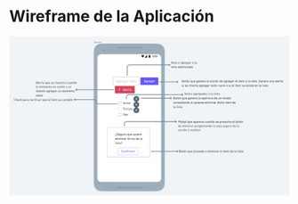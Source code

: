 # Wireframe de la Aplicación

![alt text](https://github.com/ayr77on/lista-Pace/blob/master/Wireframe.png)
